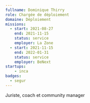 ```yaml
---
fullname: Dominique Thirry
role: Chargée de déploiement
domaine: Déploiement
missions:
  - start: 2021-08-27
    end: 2021-11-15
    status: service
    employer: La Zone
  - start: 2021-11-15
    end: 2022-01-31
    status: service
    employer: BeNext
startups:
    - inca
badges:
  - segur
---
```


Juriste, coach et community manager
